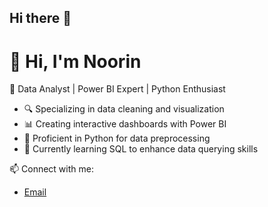 ## Hi there 👋

# 👋 Hi, I'm Noorin

🎯 Data Analyst | Power BI Expert | Python Enthusiast

- 🔍 Specializing in data cleaning and visualization
- 📊 Creating interactive dashboards with Power BI
- 🐍 Proficient in Python for data preprocessing
- 🌱 Currently learning SQL to enhance data querying skills

📫 Connect with me:
- [Email](mailto:noorinkhan545@gmail.com)
